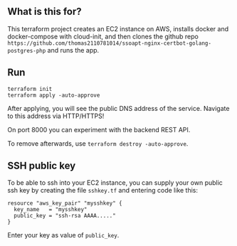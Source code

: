 ## What is this for?

This terraform project creates an EC2 instance on AWS,
installs docker and docker-compose with cloud-init,
and then clones the github repo 
`https://github.com/thomas2110781014/ssoapt-nginx-certbot-golang-postgres-php`
and runs the app.

## Run

```
terraform init
terraform apply -auto-approve
```

After applying, you will see the public DNS address of the service.
Navigate to this address via HTTP/HTTPS!

On port 8000 you can experiment with the backend REST API.

To remove afterwards, use `terraform destroy -auto-approve`.

## SSH public key

To be able to ssh into your EC2 instance,
you can supply your own public ssh key by creating the file `sshkey.tf`
and entering code like this:

```
resource "aws_key_pair" "mysshkey" {
  key_name   = "mysshkey"
  public_key = "ssh-rsa AAAA....."
}
```

Enter your key as value of `public_key`.


